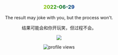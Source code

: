 <!-- [START DAILY SAYING] -->

<h3 align="center" style="background-image: linear-gradient(to left, violet, indigo, blue, green, yellow, orange, red); -webkit-background-clip: text; -webkit-text-fill-color: transparent;">2022-06-29</h3>
<p align="center">The result may joke with you, but the process won't.</p>
<p align="center">结果可能会和你开玩笑，但过程不会。</p>
<p align="center">
<img src="https://staticedu-wps.cache.iciba.com/image/fda020180ea06dda4d56c3757352a55d.jpg"/>
</p>

<!-- [END DAILY SAYING] -->

<p align="center"><img alt="profile views" src="https://komarev.com/ghpvc/?username=bubkoo&color=brightgreen&style=flat-square&label=PROFILE+VIEWS" /></p>
